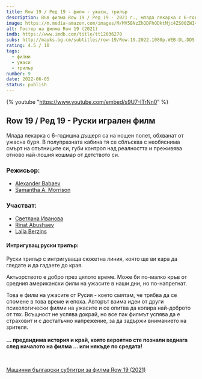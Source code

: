 ```yaml
---
title: Row 19 / Ред 19 - филм - ужаси, трилър
description: Във филма Row 19 / Ред 19 - 2021 г., млада лекарка с 6-годишна дъщеря е на нощен полет, обхваната от ужасна буря. Български субтитри.
image: https://m.media-amazon.com/images/M/MV5BNzZhODFhODktMjc4ZS00ZWI4LTliYmYtOWM5OTQxNTllY2UyXkEyXkFqcGdeQXVyNjcxMTIwNzU@._V1_.jpg
alt: Постер на филма Row 19 (2021)
imdb: https://www.imdb.com/title/tt12036270
subs: http://mayks.bg.cm/subtitles/row-19/Row.19.2022.1080p.WEB-DL.DD5.1.H.264-EVO.zip
rating: 4.5 / 10
tags:
  - филми
  - ужаси
  - трилър
number: 9
date: 2022-06-05
status: publish
---
```


{% youtube "https://www.youtube.com/embed/s9U7-ITrNn0" %}

## Row 19 / Ред 19 - Руски игрален филм

Млада лекарка с 6-годишна дъщеря са на нощен полет, обхванат от ужасна буря. В полупразната кабина тя се сблъсква с необяснима смърт на спътниците си, губи контрол над реалността и преживява отново най-лошия кошмар от детството си.


### Режисьор:

-   [Alexander Babaev](https://www.imdb.com/name/nm5192303)
-   [Samantha A. Morrison](https://www.imdb.com/name/nm6969536)


### Участват:

-   [Светлана Иванова](https://www.imdb.com/name/nm5380264)
-   [Rinat Abushaev](https://www.imdb.com/name/nm2486671)
-   [Laila Berzins](https://www.imdb.com/name/nm5389637)

<article-image 
  src="https://m.media-amazon.com/images/M/MV5BYmU3NTk1MTItZGNlZS00OTk1LWJkZTctOTA0M2VkYTM0MDZkXkEyXkFqcGdeQXVyNjcxMTIwNzU@._V1_.jpg"
  alt="Svetlana Ivanova and Marta Kessler in Ryad 19 (2021)"
/></article-image>
<article-image 
  src="https://m.media-amazon.com/images/M/MV5BMzdjZDgxNmQtYmY5MS00MWM0LWFlZTktZDhkNWFmZjgxMjA5XkEyXkFqcGdeQXVyNjcxMTIwNzU@._V1_.jpg"
  alt="Wolfgang Cerny in Ryad 19 (2021)"
/></article-image>
<article-image 
  src="https://m.media-amazon.com/images/M/MV5BZTZlOGYwMGMtYzYyZC00ZjJhLWEyYzctY2QzNDVlZGUwOTU0XkEyXkFqcGdeQXVyNjcxMTIwNzU@._V1_.jpg"
  alt="Viktoriya Korlyakova in Ryad 19 (2021)"
/></article-image>
<article-image 
  src="https://m.media-amazon.com/images/M/MV5BMGQyZTU4ODItYTljNC00YjRhLTk0OTktODllNjhjZDg0MTlhXkEyXkFqcGdeQXVyMTE0NjIzNTMw._V1_.jpg"
  alt="Marta Kessler in Ryad 19 (2021)"
/></article-image>
<article-image 
  src="https://m.media-amazon.com/images/M/MV5BODVlMDMxZDYtNTgxZi00NTc0LWFjNGItYzc3MjNmZmM4YmMwXkEyXkFqcGdeQXVyMTM1NTM4MzQx._V1_.jpg"
  alt="Viktoriya Korlyakova in Ryad 19 (2021)"
/></article-image>

#### Интригуващ руски трилър:

Руски трилър с интригуваща сюжетна линия, която ще ви кара да гледате и да гадаете до края. 

Актьорството е добро през цялото време. Може би по-малко кръв от средния американски филм на ужасите в наши дни, но по-напрегнат.

Това е филм на ужасите от Русия - което смятам, че трябва да се спомене в това време и епоха. Авторът взима идеи от други психологически филми на ужасите и се опитва да копира най-доброто от тях. Всъщност не успява докрай, но все пак филмът успява да е страховит и с достатъчно напрежение, за да задържи вниманието на зрителя.  
<br>
**... предвидима история и край, която вероятно сте познали веднага след началото на филма ... или някъде по средата!**

<br>

[Машинни български субтитри за филма Row 19 (2021)](http://mayks.bg.cm/subtitles/row-19/Row.19.2022.1080p.WEB-DL.DD5.1.H.264-EVO.zip)
